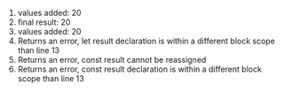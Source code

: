 1. values added: 20
2. final result: 20
3. values added: 20
4. Returns an error, let result declaration is within a different block scope than line 13
5. Returns an error, const result cannot be reassigned
6. Returns an error, const result declaration is within a different block scope than line 13